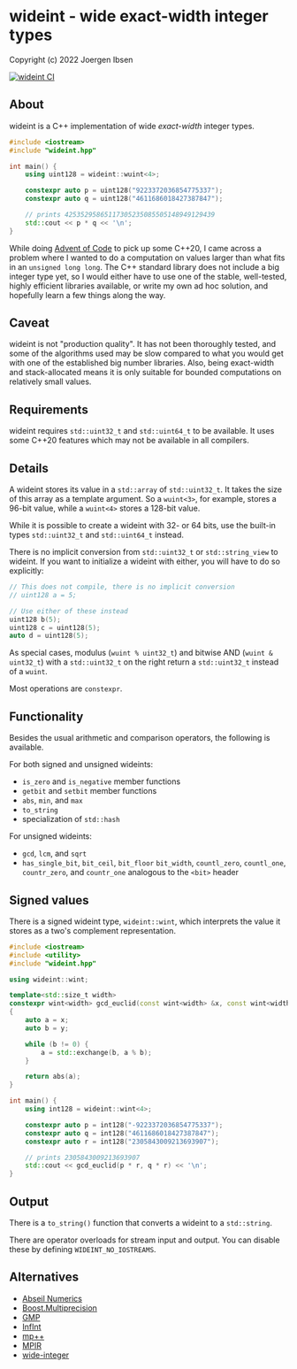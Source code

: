 
wideint - wide exact-width integer types
========================================

Copyright (c) 2022 Joergen Ibsen

[![wideint CI](https://github.com/jibsen/wideint/actions/workflows/wideint-ci-workflow.yaml/badge.svg)](https://github.com/jibsen/wideint/actions)

About
-----

wideint is a C++ implementation of wide *exact-width* integer types.

~~~.cpp
#include <iostream>
#include "wideint.hpp"

int main() {
	using uint128 = wideint::wuint<4>;

	constexpr auto p = uint128("9223372036854775337");
	constexpr auto q = uint128("4611686018427387847");

	// prints 42535295865117305235085505148949129439
	std::cout << p * q << '\n';
}
~~~

While doing [Advent of Code](https://adventofcode.com/) to pick up some
C++20, I came across a problem where I wanted to do a computation on values
larger than what fits in an `unsigned long long`. The C++ standard library
does not include a big integer type yet, so I would either have to use one
of the stable, well-tested, highly efficient libraries available, or write
my own ad hoc solution, and hopefully learn a few things along the way.


Caveat
------

wideint is not "production quality". It has not been thoroughly tested, and
some of the algorithms used may be slow compared to what you would get with
one of the established big number libraries. Also, being exact-width and
stack-allocated means it is only suitable for bounded computations on
relatively small values.


Requirements
------------

wideint requires `std::uint32_t` and `std::uint64_t` to be available. It
uses some C++20 features which may not be available in all compilers.


Details
-------

A wideint stores its value in a `std::array` of `std::uint32_t`. It takes
the size of this array as a template argument. So a `wuint<3>`, for example,
stores a 96-bit value, while a `wuint<4>` stores a 128-bit value.

While it is possible to create a wideint with 32- or 64 bits, use the
built-in types `std::uint32_t` and `std::uint64_t` instead.

There is no implicit conversion from `std::uint32_t` or `std::string_view`
to wideint. If you want to initialize a wideint with either, you will have
to do so explicitly:

~~~.cpp
// This does not compile, there is no implicit conversion
// uint128 a = 5;

// Use either of these instead
uint128 b(5);
uint128 c = uint128(5);
auto d = uint128(5);
~~~

As special cases, modulus (`wuint % uint32_t`) and bitwise AND
(`wuint & uint32_t`) with a `std::uint32_t` on the right return a
`std::uint32_t` instead of a `wuint`.

Most operations are `constexpr`.


Functionality
-------------

Besides the usual arithmetic and comparison operators, the following is
available.

For both signed and unsigned wideints:
  - `is_zero` and `is_negative` member functions
  - `getbit` and `setbit` member functions
  - `abs`, `min`, and `max`
  - `to_string`
  - specialization of `std::hash`

For unsigned wideints:
  - `gcd`, `lcm`, and `sqrt`
  - `has_single_bit`, `bit_ceil`, `bit_floor` `bit_width`, `countl_zero`,
    `countl_one`, `countr_zero`, and `countr_one` analogous to the `<bit>`
    header


Signed values
-------------

There is a signed wideint type, `wideint::wint`, which interprets the value
it stores as a two's complement representation.

~~~.cpp
#include <iostream>
#include <utility>
#include "wideint.hpp"

using wideint::wint;

template<std::size_t width>
constexpr wint<width> gcd_euclid(const wint<width> &x, const wint<width> &y)
{
	auto a = x;
	auto b = y;

	while (b != 0) {
		a = std::exchange(b, a % b);
	}

	return abs(a);
}

int main() {
	using int128 = wideint::wint<4>;

	constexpr auto p = int128("-9223372036854775337");
	constexpr auto q = int128("4611686018427387847");
	constexpr auto r = int128("2305843009213693907");

	// prints 2305843009213693907
	std::cout << gcd_euclid(p * r, q * r) << '\n';
}
~~~


Output
------

There is a `to_string()` function that converts a wideint to a `std::string`.

There are operator overloads for stream input and output. You can disable
these by defining `WIDEINT_NO_IOSTREAMS`.


Alternatives
------------

  - [Abseil Numerics](https://abseil.io/docs/cpp/guides/numeric)
  - [Boost.Multiprecision](https://www.boost.org/doc/libs/release/libs/multiprecision/)
  - [GMP](https://gmplib.org/)
  - [InfInt](https://github.com/sercantutar/infint)
  - [mp++](https://github.com/bluescarni/mppp)
  - [MPIR](https://github.com/wbhart/mpir)
  - [wide-integer](https://github.com/ckormanyos/wide-integer)
